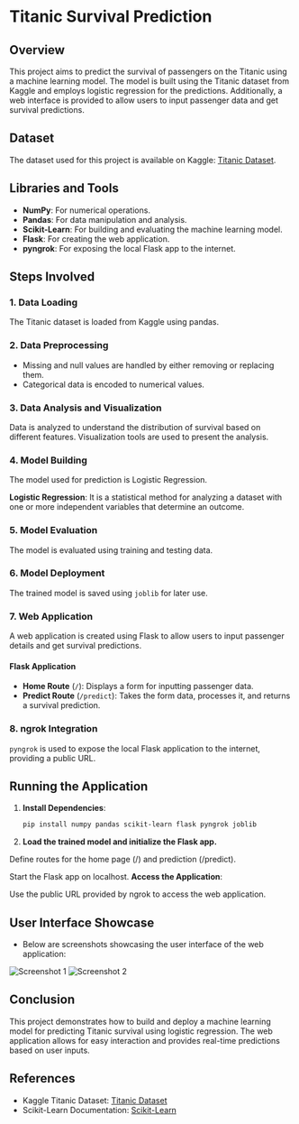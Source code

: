 # Titanic Survival Prediction

## Overview

This project aims to predict the survival of passengers on the Titanic using a machine learning model. The model is built using the Titanic dataset from Kaggle and employs logistic regression for the predictions. Additionally, a web interface is provided to allow users to input passenger data and get survival predictions.

## Dataset

The dataset used for this project is available on Kaggle: [Titanic Dataset](https://www.kaggle.com/datasets/yasserh/titanic-dataset).

## Libraries and Tools

- **NumPy**: For numerical operations.
- **Pandas**: For data manipulation and analysis.
- **Scikit-Learn**: For building and evaluating the machine learning model.
- **Flask**: For creating the web application.
- **pyngrok**: For exposing the local Flask app to the internet.

## Steps Involved

### 1. Data Loading

The Titanic dataset is loaded from Kaggle using pandas.

### 2. Data Preprocessing

- Missing and null values are handled by either removing or replacing them.
- Categorical data is encoded to numerical values.

### 3. Data Analysis and Visualization

Data is analyzed to understand the distribution of survival based on different features. Visualization tools are used to present the analysis.

### 4. Model Building

The model used for prediction is Logistic Regression.

**Logistic Regression**: It is a statistical method for analyzing a dataset with one or more independent variables that determine an outcome.

### 5. Model Evaluation

The model is evaluated using training and testing data.

### 6. Model Deployment

The trained model is saved using `joblib` for later use.

### 7. Web Application

A web application is created using Flask to allow users to input passenger details and get survival predictions.

#### Flask Application

- **Home Route** (`/`): Displays a form for inputting passenger data.
- **Predict Route** (`/predict`): Takes the form data, processes it, and returns a survival prediction.

### 8. ngrok Integration

`pyngrok` is used to expose the local Flask application to the internet, providing a public URL.

## Running the Application

1. **Install Dependencies**:
   
   ```bash
   pip install numpy pandas scikit-learn flask pyngrok joblib


2. **Load the trained model and initialize the Flask app.**

Define routes for the home page (/) and prediction (/predict).

Start the Flask app on localhost.
**Access the Application**:

Use the public URL provided by ngrok to access the web application.

## User Interface Showcase
- Below are screenshots showcasing the user interface of the web application:

![Screenshot 1](titanic_surivival_prediction/titanic_output_1.png)
![Screenshot 2](titanic_surivival_prediction/titanic_output_2.png)

## Conclusion
This project demonstrates how to build and deploy a machine learning model for predicting Titanic survival using logistic regression. The web application allows for easy interaction and provides real-time predictions based on user inputs.

## References

- Kaggle Titanic Dataset: [Titanic Dataset](https://www.kaggle.com/datasets/yasserh/titanic-dataset)
- Scikit-Learn Documentation: [Scikit-Learn](https://scikit-learn.org/stable/)
